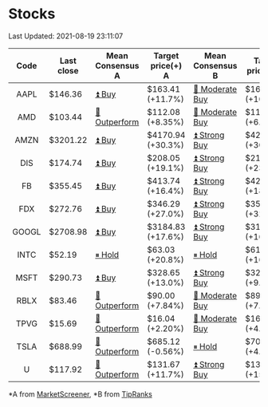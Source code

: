 # Stocks
Last Updated: 2021-08-19 23:11:07

|Code|Last close|Mean Consensus A|Target price(+) A|Mean Consensus B|Target price(+) B|
|:--:|-|-|-|-|-|
|AAPL|$146.36|[⏫ Buy](https://m.marketscreener.com/quote/stock/-4849/)|$163.41 (+11.7%)|[🔼 Moderate Buy](https://www.tipranks.com/stocks/aapl/forecast)|$162.32 (+10.11%)|
|AMD|$103.44|[🔼 Outperform](https://m.marketscreener.com/quote/stock/-19475876/)|$112.08 (+8.35%)|[🔼 Moderate Buy](https://www.tipranks.com/stocks/amd/forecast)|$111.73 (+6.24%)|
|AMZN|$3201.22|[⏫ Buy](https://m.marketscreener.com/quote/stock/-12864605/)|$4170.94 (+30.3%)|[⏫ Strong Buy](https://www.tipranks.com/stocks/amzn/forecast)|$4214.13 (+30.79%)|
|DIS|$174.74|[⏫ Buy](https://m.marketscreener.com/quote/stock/-4842/)|$208.05 (+19.1%)|[⏫ Strong Buy](https://www.tipranks.com/stocks/dis/forecast)|$215.38 (+23.26%)|
|FB|$355.45|[⏫ Buy](https://m.marketscreener.com/quote/stock/-10547141/)|$413.74 (+16.4%)|[⏫ Strong Buy](https://www.tipranks.com/stocks/fb/forecast)|$421.70 (+18.60%)|
|FDX|$272.76|[⏫ Buy](https://m.marketscreener.com/quote/stock/-12585/)|$346.29 (+27.0%)|[⏫ Strong Buy](https://www.tipranks.com/stocks/fdx/forecast)|$355.45 (+32.79%)|
|GOOGL|$2708.98|[⏫ Buy](https://m.marketscreener.com/quote/stock/-24203373/)|$3184.83 (+17.6%)|[⏫ Strong Buy](https://www.tipranks.com/stocks/googl/forecast)|$3176.18 (+16.74%)|
|INTC|$52.19|[⏸ Hold](https://m.marketscreener.com/quote/stock/-4829/)|$63.03 (+20.8%)|[⏸ Hold](https://www.tipranks.com/stocks/intc/forecast)|$61.00 (+16.88%)|
|MSFT|$290.73|[⏫ Buy](https://m.marketscreener.com/quote/stock/-4835/)|$328.65 (+13.0%)|[⏫ Strong Buy](https://www.tipranks.com/stocks/msft/forecast)|$322.75 (+9.97%)|
|RBLX|$83.46|[🔼 Outperform](https://m.marketscreener.com/quote/stock/-117793644/)|$90.00 (+7.84%)|[🔼 Moderate Buy](https://www.tipranks.com/stocks/rblx/forecast)|$89.40 (+7.12%)|
|TPVG|$15.69|[🔼 Outperform](https://m.marketscreener.com/quote/stock/-15933327/)|$16.04 (+2.20%)|[🔼 Moderate Buy](https://www.tipranks.com/stocks/tpvg/forecast)|$16.33 (+4.08%)|
|TSLA|$688.99|[🔼 Outperform](https://m.marketscreener.com/quote/stock/-6344549/)|$685.12 (-0.56%)|[⏸ Hold](https://www.tipranks.com/stocks/tsla/forecast)|$707.09 (+4.99%)|
|U|$117.92|[🔼 Outperform](https://m.marketscreener.com/quote/stock/-112492634/)|$131.67 (+11.7%)|[⏫ Strong Buy](https://www.tipranks.com/stocks/u/forecast)|$136.10 (+15.42%)|


*A from [MarketScreener](https://www.marketscreener.com), *B from [TipRanks](https://www.tipranks.com)
